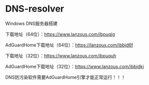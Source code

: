 # DNS-resolver

Windows DNS服务器搭建

下载地址（64位）：https://www.lanzous.com/ibpuqjg

AdGuardHome下载地址（64位）：https://lanzous.com/ibbjd6f

下载地址（32位）：https://www.lanzous.com/ibpuquh

AdGuardHome下载地址（32位）：https://www.lanzous.com/ibbjdkj

DNS防污染软件需要AdGuardHome引擎才能正常运行！！！

